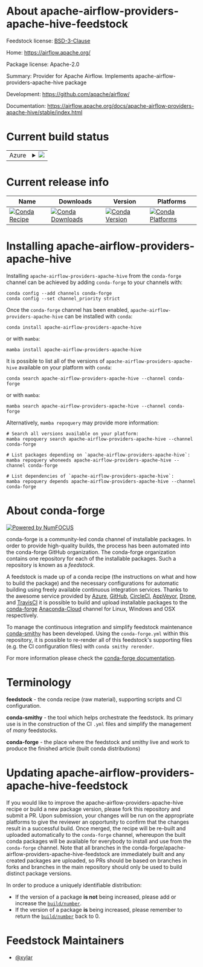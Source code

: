 About apache-airflow-providers-apache-hive-feedstock
====================================================

Feedstock license: [BSD-3-Clause](https://github.com/conda-forge/apache-airflow-providers-apache-hive-feedstock/blob/main/LICENSE.txt)

Home: https://airflow.apache.org/

Package license: Apache-2.0

Summary: Provider for Apache Airflow. Implements apache-airflow-providers-apache-hive package

Development: https://github.com/apache/airflow/

Documentation: https://airflow.apache.org/docs/apache-airflow-providers-apache-hive/stable/index.html

Current build status
====================


<table>
    
  <tr>
    <td>Azure</td>
    <td>
      <details>
        <summary>
          <a href="https://dev.azure.com/conda-forge/feedstock-builds/_build/latest?definitionId=11940&branchName=main">
            <img src="https://dev.azure.com/conda-forge/feedstock-builds/_apis/build/status/apache-airflow-providers-apache-hive-feedstock?branchName=main">
          </a>
        </summary>
        <table>
          <thead><tr><th>Variant</th><th>Status</th></tr></thead>
          <tbody><tr>
              <td>linux_64_python3.10.____cpython</td>
              <td>
                <a href="https://dev.azure.com/conda-forge/feedstock-builds/_build/latest?definitionId=11940&branchName=main">
                  <img src="https://dev.azure.com/conda-forge/feedstock-builds/_apis/build/status/apache-airflow-providers-apache-hive-feedstock?branchName=main&jobName=linux&configuration=linux%20linux_64_python3.10.____cpython" alt="variant">
                </a>
              </td>
            </tr><tr>
              <td>linux_64_python3.8.____cpython</td>
              <td>
                <a href="https://dev.azure.com/conda-forge/feedstock-builds/_build/latest?definitionId=11940&branchName=main">
                  <img src="https://dev.azure.com/conda-forge/feedstock-builds/_apis/build/status/apache-airflow-providers-apache-hive-feedstock?branchName=main&jobName=linux&configuration=linux%20linux_64_python3.8.____cpython" alt="variant">
                </a>
              </td>
            </tr><tr>
              <td>linux_64_python3.9.____cpython</td>
              <td>
                <a href="https://dev.azure.com/conda-forge/feedstock-builds/_build/latest?definitionId=11940&branchName=main">
                  <img src="https://dev.azure.com/conda-forge/feedstock-builds/_apis/build/status/apache-airflow-providers-apache-hive-feedstock?branchName=main&jobName=linux&configuration=linux%20linux_64_python3.9.____cpython" alt="variant">
                </a>
              </td>
            </tr><tr>
              <td>osx_64_python3.10.____cpython</td>
              <td>
                <a href="https://dev.azure.com/conda-forge/feedstock-builds/_build/latest?definitionId=11940&branchName=main">
                  <img src="https://dev.azure.com/conda-forge/feedstock-builds/_apis/build/status/apache-airflow-providers-apache-hive-feedstock?branchName=main&jobName=osx&configuration=osx%20osx_64_python3.10.____cpython" alt="variant">
                </a>
              </td>
            </tr><tr>
              <td>osx_64_python3.8.____cpython</td>
              <td>
                <a href="https://dev.azure.com/conda-forge/feedstock-builds/_build/latest?definitionId=11940&branchName=main">
                  <img src="https://dev.azure.com/conda-forge/feedstock-builds/_apis/build/status/apache-airflow-providers-apache-hive-feedstock?branchName=main&jobName=osx&configuration=osx%20osx_64_python3.8.____cpython" alt="variant">
                </a>
              </td>
            </tr><tr>
              <td>osx_64_python3.9.____cpython</td>
              <td>
                <a href="https://dev.azure.com/conda-forge/feedstock-builds/_build/latest?definitionId=11940&branchName=main">
                  <img src="https://dev.azure.com/conda-forge/feedstock-builds/_apis/build/status/apache-airflow-providers-apache-hive-feedstock?branchName=main&jobName=osx&configuration=osx%20osx_64_python3.9.____cpython" alt="variant">
                </a>
              </td>
            </tr>
          </tbody>
        </table>
      </details>
    </td>
  </tr>
</table>

Current release info
====================

| Name | Downloads | Version | Platforms |
| --- | --- | --- | --- |
| [![Conda Recipe](https://img.shields.io/badge/recipe-apache--airflow--providers--apache--hive-green.svg)](https://anaconda.org/conda-forge/apache-airflow-providers-apache-hive) | [![Conda Downloads](https://img.shields.io/conda/dn/conda-forge/apache-airflow-providers-apache-hive.svg)](https://anaconda.org/conda-forge/apache-airflow-providers-apache-hive) | [![Conda Version](https://img.shields.io/conda/vn/conda-forge/apache-airflow-providers-apache-hive.svg)](https://anaconda.org/conda-forge/apache-airflow-providers-apache-hive) | [![Conda Platforms](https://img.shields.io/conda/pn/conda-forge/apache-airflow-providers-apache-hive.svg)](https://anaconda.org/conda-forge/apache-airflow-providers-apache-hive) |

Installing apache-airflow-providers-apache-hive
===============================================

Installing `apache-airflow-providers-apache-hive` from the `conda-forge` channel can be achieved by adding `conda-forge` to your channels with:

```
conda config --add channels conda-forge
conda config --set channel_priority strict
```

Once the `conda-forge` channel has been enabled, `apache-airflow-providers-apache-hive` can be installed with `conda`:

```
conda install apache-airflow-providers-apache-hive
```

or with `mamba`:

```
mamba install apache-airflow-providers-apache-hive
```

It is possible to list all of the versions of `apache-airflow-providers-apache-hive` available on your platform with `conda`:

```
conda search apache-airflow-providers-apache-hive --channel conda-forge
```

or with `mamba`:

```
mamba search apache-airflow-providers-apache-hive --channel conda-forge
```

Alternatively, `mamba repoquery` may provide more information:

```
# Search all versions available on your platform:
mamba repoquery search apache-airflow-providers-apache-hive --channel conda-forge

# List packages depending on `apache-airflow-providers-apache-hive`:
mamba repoquery whoneeds apache-airflow-providers-apache-hive --channel conda-forge

# List dependencies of `apache-airflow-providers-apache-hive`:
mamba repoquery depends apache-airflow-providers-apache-hive --channel conda-forge
```


About conda-forge
=================

[![Powered by
NumFOCUS](https://img.shields.io/badge/powered%20by-NumFOCUS-orange.svg?style=flat&colorA=E1523D&colorB=007D8A)](https://numfocus.org)

conda-forge is a community-led conda channel of installable packages.
In order to provide high-quality builds, the process has been automated into the
conda-forge GitHub organization. The conda-forge organization contains one repository
for each of the installable packages. Such a repository is known as a *feedstock*.

A feedstock is made up of a conda recipe (the instructions on what and how to build
the package) and the necessary configurations for automatic building using freely
available continuous integration services. Thanks to the awesome service provided by
[Azure](https://azure.microsoft.com/en-us/services/devops/), [GitHub](https://github.com/),
[CircleCI](https://circleci.com/), [AppVeyor](https://www.appveyor.com/),
[Drone](https://cloud.drone.io/welcome), and [TravisCI](https://travis-ci.com/)
it is possible to build and upload installable packages to the
[conda-forge](https://anaconda.org/conda-forge) [Anaconda-Cloud](https://anaconda.org/)
channel for Linux, Windows and OSX respectively.

To manage the continuous integration and simplify feedstock maintenance
[conda-smithy](https://github.com/conda-forge/conda-smithy) has been developed.
Using the ``conda-forge.yml`` within this repository, it is possible to re-render all of
this feedstock's supporting files (e.g. the CI configuration files) with ``conda smithy rerender``.

For more information please check the [conda-forge documentation](https://conda-forge.org/docs/).

Terminology
===========

**feedstock** - the conda recipe (raw material), supporting scripts and CI configuration.

**conda-smithy** - the tool which helps orchestrate the feedstock.
                   Its primary use is in the construction of the CI ``.yml`` files
                   and simplify the management of *many* feedstocks.

**conda-forge** - the place where the feedstock and smithy live and work to
                  produce the finished article (built conda distributions)


Updating apache-airflow-providers-apache-hive-feedstock
=======================================================

If you would like to improve the apache-airflow-providers-apache-hive recipe or build a new
package version, please fork this repository and submit a PR. Upon submission,
your changes will be run on the appropriate platforms to give the reviewer an
opportunity to confirm that the changes result in a successful build. Once
merged, the recipe will be re-built and uploaded automatically to the
`conda-forge` channel, whereupon the built conda packages will be available for
everybody to install and use from the `conda-forge` channel.
Note that all branches in the conda-forge/apache-airflow-providers-apache-hive-feedstock are
immediately built and any created packages are uploaded, so PRs should be based
on branches in forks and branches in the main repository should only be used to
build distinct package versions.

In order to produce a uniquely identifiable distribution:
 * If the version of a package **is not** being increased, please add or increase
   the [``build/number``](https://docs.conda.io/projects/conda-build/en/latest/resources/define-metadata.html#build-number-and-string).
 * If the version of a package **is** being increased, please remember to return
   the [``build/number``](https://docs.conda.io/projects/conda-build/en/latest/resources/define-metadata.html#build-number-and-string)
   back to 0.

Feedstock Maintainers
=====================

* [@xylar](https://github.com/xylar/)

